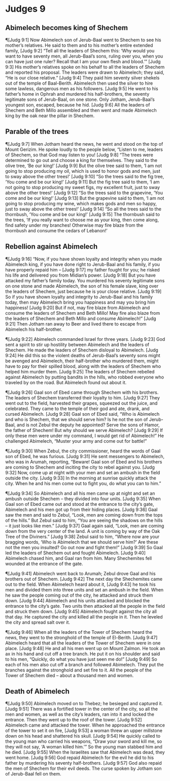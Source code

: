 # Judges 9

## Abimelech becomes king of Shechem
¶[Judg 9:1] Now Abimelech son of Jerub-Baal went to Shechem to see his mother’s relatives. He said to them and to his mother’s entire extended family,
[Judg 9:2] “Tell all the leaders of Shechem this: ‘Why would you want to have seventy men, all Jerub-Baal’s sons, ruling over you, when you can have just one ruler? Recall that I am your own flesh and blood.’”
[Judg 9:3] His mother’s relatives spoke on his behalf to all the leaders of Shechem and reported his proposal. The leaders were drawn to Abimelech; they said, “He is our close relative.”
[Judg 9:4] They paid him seventy silver shekels out of the temple of Baal-Berith. Abimelech then used the silver to hire some lawless, dangerous men as his followers.
[Judg 9:5] He went to his father’s home in Ophrah and murdered his half-brothers, the seventy legitimate sons of Jerub-Baal, on one stone. Only Jotham, Jerub-Baal’s youngest son, escaped, because he hid.
[Judg 9:6] All the leaders of Shechem and Beth Millo assembled and then went and made Abimelech king by the oak near the pillar in Shechem.

## Parable of the trees
¶[Judg 9:7] When Jotham heard the news, he went and stood on the top of Mount Gerizim. He spoke loudly to the people below, “Listen to me, leaders of Shechem, so that God may listen to you!
[Judg 9:8] “The trees were determined to go out and choose a king for themselves. They said to the olive tree, ‘Be our king!’
[Judg 9:9] But the olive tree said to them, ‘I am not going to stop producing my oil, which is used to honor gods and men, just to sway above the other trees!’
[Judg 9:10] “So the trees said to the fig tree, ‘You come and be our king!’
[Judg 9:11] But the fig tree said to them, ‘I am not going to stop producing my sweet figs, my excellent fruit, just to sway above the other trees!’
[Judg 9:12] “So the trees said to the grapevine, ‘You come and be our king!’
[Judg 9:13] But the grapevine said to them, ‘I am not going to stop producing my wine, which makes gods and men so happy, just to sway above the other trees!’
[Judg 9:14] “So all the trees said to the thornbush, ‘You come and be our king!’
[Judg 9:15] The thornbush said to the trees, ‘If you really want to choose me as your king, then come along, find safety under my branches! Otherwise may fire blaze from the thornbush and consume the cedars of Lebanon!’

## Rebellion against Abimelech
¶[Judg 9:16] “Now, if you have shown loyalty and integrity when you made Abimelech king, if you have done right to Jerub-Baal and his family, if you have properly repaid him –
[Judg 9:17] my father fought for you; he risked his life and delivered you from Midian’s power.
[Judg 9:18] But you have attacked my father’s family today. You murdered his seventy legitimate sons on one stone and made Abimelech, the son of his female slave, king over the leaders of Shechem, just because he is your close relative.
[Judg 9:19] So if you have shown loyalty and integrity to Jerub-Baal and his family today, then may Abimelech bring you happiness and may you bring him happiness!
[Judg 9:20] But if not, may fire blaze from Abimelech and consume the leaders of Shechem and Beth Millo! May fire also blaze from the leaders of Shechem and Beth Millo and consume Abimelech!”
[Judg 9:21] Then Jotham ran away to Beer and lived there to escape from Abimelech his half-brother.

¶[Judg 9:22] Abimelech commanded Israel for three years.
[Judg 9:23] God sent a spirit to stir up hostility between Abimelech and the leaders of Shechem. He made the leaders of Shechem disloyal to Abimelech.
[Judg 9:24] He did this so the violent deaths of Jerub-Baal’s seventy sons might be avenged and Abimelech, their half-brother who murdered them, might have to pay for their spilled blood, along with the leaders of Shechem who helped him murder them.
[Judg 9:25] The leaders of Shechem rebelled against Abimelech by putting bandits in the hills, who robbed everyone who traveled by on the road. But Abimelech found out about it.

¶[Judg 9:26] Gaal son of Ebed came through Shechem with his brothers. The leaders of Shechem transferred their loyalty to him.
[Judg 9:27] They went out to the field, harvested their grapes, squeezed out the juice, and celebrated. They came to the temple of their god and ate, drank, and cursed Abimelech.
[Judg 9:28] Gaal son of Ebed said, “Who is Abimelech and who is Shechem, that we should serve him? Is he not the son of Jerub-Baal, and is not Zebul the deputy he appointed? Serve the sons of Hamor, the father of Shechem! But why should we serve Abimelech?
[Judg 9:29] If only these men were under my command, I would get rid of Abimelech!” He challenged Abimelech, “Muster your army and come out for battle!”

¶[Judg 9:30] When Zebul, the city commissioner, heard the words of Gaal son of Ebed, he was furious.
[Judg 9:31] He sent messengers to Abimelech, who was in Arumah, reporting, “Beware! Gaal son of Ebed and his brothers are coming to Shechem and inciting the city to rebel against you.
[Judg 9:32] Now, come up at night with your men and set an ambush in the field outside the city.
[Judg 9:33] In the morning at sunrise quickly attack the city. When he and his men come out to fight you, do what you can to him.”

¶[Judg 9:34] So Abimelech and all his men came up at night and set an ambush outside Shechem – they divided into four units.
[Judg 9:35] When Gaal son of Ebed came out and stood at the entrance to the city’s gate, Abimelech and his men got up from their hiding places.
[Judg 9:36] Gaal saw the men and said to Zebul, “Look, men are coming down from the tops of the hills.” But Zebul said to him, “You are seeing the shadows on the hills – it just looks like men.”
[Judg 9:37] Gaal again said, “Look, men are coming down from the very center of the land. A unit is coming by way of the Oak Tree of the Diviners.”
[Judg 9:38] Zebul said to him, “Where now are your bragging words, ‘Who is Abimelech that we should serve him?’ Are these not the men you insulted? Go out now and fight them!”
[Judg 9:39] So Gaal led the leaders of Shechem out and fought Abimelech.
[Judg 9:40] Abimelech chased him, and Gaal ran from him. Many Shechemites fell wounded at the entrance of the gate.

¶[Judg 9:41] Abimelech went back to Arumah; Zebul drove Gaal and his brothers out of Shechem.
[Judg 9:42] The next day the Shechemites came out to the field. When Abimelech heard about it,
[Judg 9:43] he took his men and divided them into three units and set an ambush in the field. When he saw the people coming out of the city, he attacked and struck them down.
[Judg 9:44] Abimelech and his units attacked and blocked the entrance to the city’s gate. Two units then attacked all the people in the field and struck them down.
[Judg 9:45] Abimelech fought against the city all that day. He captured the city and killed all the people in it. Then he leveled the city and spread salt over it.

¶[Judg 9:46] When all the leaders of the Tower of Shechem heard the news, they went to the stronghold of the temple of El-Berith.
[Judg 9:47] Abimelech heard that all the leaders of the Tower of Shechem were in one place.
[Judg 9:48] He and all his men went up on Mount Zalmon. He took an ax in his hand and cut off a tree branch. He put it on his shoulder and said to his men, “Quickly, do what you have just seen me do!”
[Judg 9:49] So each of his men also cut off a branch and followed Abimelech. They put the branches against the stronghold and set fire to it. All the people of the Tower of Shechem died – about a thousand men and women.

## Death of Abimelech
¶[Judg 9:50] Abimelech moved on to Thebez; he besieged and captured it.
[Judg 9:51] There was a fortified tower in the center of the city, so all the men and women, as well as the city’s leaders, ran into it and locked the entrance. Then they went up to the roof of the tower.
[Judg 9:52] Abimelech came and attacked the tower. When he approached the entrance of the tower to set it on fire,
[Judg 9:53] a woman threw an upper millstone down on his head and shattered his skull.
[Judg 9:54] He quickly called to the young man who carried his weapons, “Draw your sword and kill me, so they will not say, ‘A woman killed him.’” So the young man stabbed him and he died.
[Judg 9:55] When the Israelites saw that Abimelech was dead, they went home.
[Judg 9:56] God repaid Abimelech for the evil he did to his father by murdering his seventy half-brothers.
[Judg 9:57] God also repaid the men of Shechem for their evil deeds. The curse spoken by Jotham son of Jerub-Baal fell on them.
